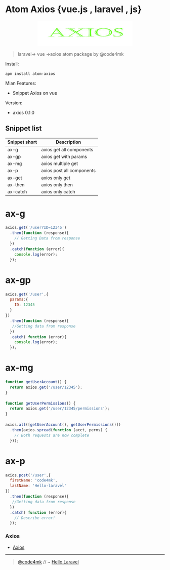 # Atom Axios {vue.js , laravel , js}

<p align="center" ><img src="settings/axios.jpg"></p>

> laravel-> vue ->axios atom package by @code4mk

Install:
```ssh
apm install atom-axios
```

Mian Features:

  - Snippet Axios on vue


Version:

  - axios 0.1.0


## Snippet list
|Snippet short| Description|
|----|-----------|
| ax-g | axios get all components |
| ax-gp | axios get with params |
| ax-mg | axios multiple get |
| ax-p | axios post all components |
| ax-get | axios only get |
| ax-then | axios only then |
| ax-catch | axios only catch |

# ax-g

```js
axios.get('/user?ID=12345')
  .then(function (response){
    // Getting Data from response
  })
  .catch(function (error){
    console.log(error);
  });
```

# ax-gp

```js
axios.get('/user',{
  params:{
    ID: 12345
  }
})
  .then(function (response){
   //Getting data from response
  })
  .catch( function (error){
    console.log(error);
  });
```

# ax-mg

```js
function getUserAccount() {
  return axios.get('/user/12345');
}

function getUserPermissions() {
  return axios.get('/user/12345/permissions');
}

axios.all([getUserAccount(), getUserPermissions()])
  .then(axios.spread(function (acct, perms) {
    // Both requests are now complete
  }));
```

# ax-p

```js
axios.post('/user',{
  firstName: 'code4mk',
  lastName: 'Hello-laravel'
})
  .then(function (response){
   //Getting data from response
  })
  .catch( function (error){
    // Describe error!
  });
```


### Axios

* [Axios](https://github.com/mzabriskie/axios)

---
> [@code4mk](https://twitter.com/code4mk) // ~  [Hello Laravel](https://twitter.com/hellolaravelbd)
